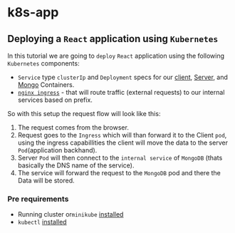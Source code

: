 # k8s-app
## Deploying a `React` application using `Kubernetes`

In this tutorial we are going to `deploy` `React` application using the following `Kubernetes` components: 
* `Service` type `clusterIp` and `Deployment` specs for our [client](https://github.com/tpaz1/k8s-app/blob/main/k8s-files/client-depl.yaml), [Server](https://github.com/tpaz1/k8s-app/blob/main/k8s-files/server-depl.yaml), and [Mongo](https://github.com/tpaz1/k8s-app/blob/main/k8s-files/mongo-depl.yaml) Containers.
* [`nginx ingress`](https://github.com/tpaz1/k8s-app/blob/main/k8s-files/ingress-srv.yaml) - that will route traffic (external requests) to our internal services  based on prefix.

So with this setup the request flow will look like this:
1. The request comes from the browser.
2. Request goes to the `Ingress` which will than forward it to the Client `pod`, using the ingress capabillities the client will move the data to the server `Pod`(application backhand).
3. Server `Pod` will then connect to the `internal service` of `MongoDB` (thats basically the DNS name of the service).
4. The service will forward the request to the `MongoDB` pod and there the Data will be stored.


### Pre requirements
* Running cluster or`minikube` [installed](https://minikube.sigs.k8s.io/docs/start/)
* `kubectl` [installed](https://kubernetes.io/docs/tasks/tools/install-kubectl/)
